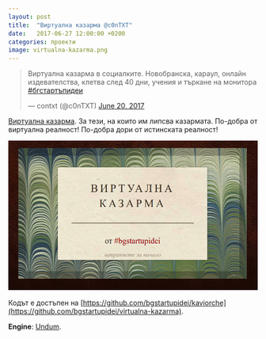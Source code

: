 ```yaml
---
layout: post
title:  "Виртуална казарма @c0nTXT"
date:   2017-06-27 12:00:00 +0200
categories: проекти
image: virtualna-kazarma.png
---
```


<blockquote class="twitter-tweet" data-lang="en"><p lang="bg" dir="ltr">Виртуална казарма в социалките. Новобранска, караул, онлайн издевателства, клетва след 40 дни, учения и търкане на монитора  <a href="https://twitter.com/hashtag/%D0%B1%D0%B3%D1%81%D1%82%D0%B0%D1%80%D1%82%D1%8A%D0%BF%D0%B8%D0%B4%D0%B5%D0%B8?src=hash">#бгстартъпидеи</a></p>&mdash; contxt (@c0nTXT) <a href="https://twitter.com/c0nTXT/status/877113248167985152">June 20, 2017</a></blockquote>
<script async src="//platform.twitter.com/widgets.js" charset="utf-8"></script>

[Виртуална казарма](http://virtualna-kazarma.bgstartupidei.com/). За тези, на които им липсва казармата. По-добра от виртуална реалност! По-добра дори от истинската реалност!

![Виртуална казарма](/images/virtualna-kazarma.png)

Кодът е достъпен на [https://github.com/bgstartupidei/kaviorche](https://github.com/bgstartupidei/virtualna-kazarma).

**Engine**: [Undum](https://github.com/idmillington/undum).




